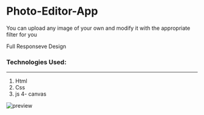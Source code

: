 # Photo-Editor-App

You can upload any image of your own and modify it with the appropriate filter for you

Full Responseve Design 

### Technologies Used:

---

1. Html
2. Css
3. js
4- canvas
 

![preview](https://www14.0zz0.com/2022/09/15/20/292123357.png)
